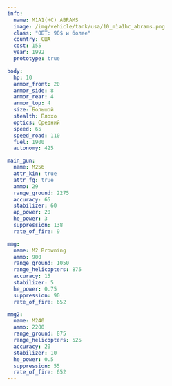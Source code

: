 ```yaml
---
info:
  name: M1A1(HC) ABRAMS
  image: /img/vehicle/tank/usa/10_m1a1hc_abrams.png
  class: "ОБТ: 90$ и более"
  country: США
  cost: 155
  year: 1992
  prototype: true

body:
  hp: 10
  armor_front: 20
  armor_side: 8
  armor_rear: 4
  armor_top: 4
  size: Большой
  stealth: Плохо
  optics: Средний
  speed: 65
  speed_road: 110
  fuel: 1900
  autonomy: 425

main_gun:
  name: M256
  attr_kin: true
  attr_fg: true
  ammo: 29
  range_ground: 2275
  accuracy: 65
  stabilizer: 60
  ap_power: 20
  he_power: 3
  suppression: 138
  rate_of_fire: 9

mmg:
  name: M2 Browning
  ammo: 900
  range_ground: 1050
  range_helicopters: 875
  accuracy: 15
  stabilizer: 5
  he_power: 0.75
  suppression: 90
  rate_of_fire: 652

mmg2:
  name: M240
  ammo: 2200
  range_ground: 875
  range_helicopters: 525
  accuracy: 20
  stabilizer: 10
  he_power: 0.5
  suppression: 55
  rate_of_fire: 652
---
```


